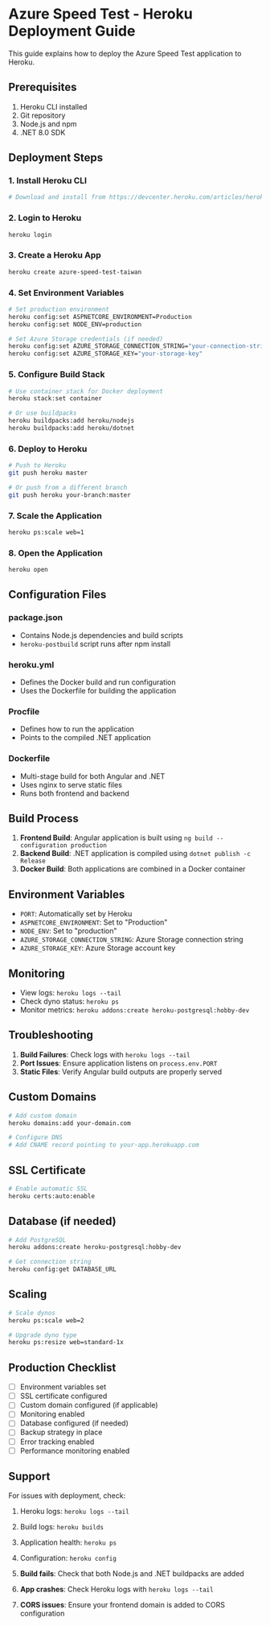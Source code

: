 # Azure Speed Test - Heroku Deployment Guide

This guide explains how to deploy the Azure Speed Test application to Heroku.

## Prerequisites

1. Heroku CLI installed
2. Git repository
3. Node.js and npm
4. .NET 8.0 SDK

## Deployment Steps

### 1. Install Heroku CLI
```bash
# Download and install from https://devcenter.heroku.com/articles/heroku-cli
```

### 2. Login to Heroku
```bash
heroku login
```

### 3. Create a Heroku App
```bash
heroku create azure-speed-test-taiwan
```

### 4. Set Environment Variables
```bash
# Set production environment
heroku config:set ASPNETCORE_ENVIRONMENT=Production
heroku config:set NODE_ENV=production

# Set Azure Storage credentials (if needed)
heroku config:set AZURE_STORAGE_CONNECTION_STRING="your-connection-string"
heroku config:set AZURE_STORAGE_KEY="your-storage-key"
```

### 5. Configure Build Stack
```bash
# Use container stack for Docker deployment
heroku stack:set container

# Or use buildpacks
heroku buildpacks:add heroku/nodejs
heroku buildpacks:add heroku/dotnet
```

### 6. Deploy to Heroku
```bash
# Push to Heroku
git push heroku master

# Or push from a different branch
git push heroku your-branch:master
```

### 7. Scale the Application
```bash
heroku ps:scale web=1
```

### 8. Open the Application
```bash
heroku open
```

## Configuration Files

### package.json
- Contains Node.js dependencies and build scripts
- `heroku-postbuild` script runs after npm install

### heroku.yml
- Defines the Docker build and run configuration
- Uses the Dockerfile for building the application

### Procfile
- Defines how to run the application
- Points to the compiled .NET application

### Dockerfile
- Multi-stage build for both Angular and .NET
- Uses nginx to serve static files
- Runs both frontend and backend

## Build Process

1. **Frontend Build**: Angular application is built using `ng build --configuration production`
2. **Backend Build**: .NET application is compiled using `dotnet publish -c Release`
3. **Docker Build**: Both applications are combined in a Docker container

## Environment Variables

- `PORT`: Automatically set by Heroku
- `ASPNETCORE_ENVIRONMENT`: Set to "Production"
- `NODE_ENV`: Set to "production"
- `AZURE_STORAGE_CONNECTION_STRING`: Azure Storage connection string
- `AZURE_STORAGE_KEY`: Azure Storage account key

## Monitoring

- View logs: `heroku logs --tail`
- Check dyno status: `heroku ps`
- Monitor metrics: `heroku addons:create heroku-postgresql:hobby-dev`

## Troubleshooting

1. **Build Failures**: Check logs with `heroku logs --tail`
2. **Port Issues**: Ensure application listens on `process.env.PORT`
3. **Static Files**: Verify Angular build outputs are properly served

## Custom Domains

```bash
# Add custom domain
heroku domains:add your-domain.com

# Configure DNS
# Add CNAME record pointing to your-app.herokuapp.com
```

## SSL Certificate

```bash
# Enable automatic SSL
heroku certs:auto:enable
```

## Database (if needed)

```bash
# Add PostgreSQL
heroku addons:create heroku-postgresql:hobby-dev

# Get connection string
heroku config:get DATABASE_URL
```

## Scaling

```bash
# Scale dynos
heroku ps:scale web=2

# Upgrade dyno type
heroku ps:resize web=standard-1x
```

## Production Checklist

- [ ] Environment variables set
- [ ] SSL certificate configured
- [ ] Custom domain configured (if applicable)
- [ ] Monitoring enabled
- [ ] Database configured (if needed)
- [ ] Backup strategy in place
- [ ] Error tracking enabled
- [ ] Performance monitoring enabled

## Support

For issues with deployment, check:
1. Heroku logs: `heroku logs --tail`
2. Build logs: `heroku builds`
3. Application health: `heroku ps`
4. Configuration: `heroku config`

1. **Build fails**: Check that both Node.js and .NET buildpacks are added
2. **App crashes**: Check Heroku logs with `heroku logs --tail`
3. **CORS issues**: Ensure your frontend domain is added to CORS configuration
